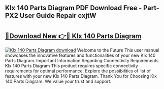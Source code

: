 ## Klx 140 Parts Diagram PDF Download Free - Part-PX2 User Guide Repair cxjtW

# <h2><a href="http://dft8ty.blite.top/?on=Klx+140+Parts+Diagram">🔗Download New 👉🔴 Klx 140 Parts Diagram</a></h2>

[![Klx 140 Parts Diagram download](https://i.imgur.com/lujVjoI.png)](http://dft8ty.blite.top/?on=Klx+140+Parts+Diagram)
Welcome to the Future This user manual showcases the innovative features and functionalities of your new Klx 140 Parts Diagram. Important Information Regarding Connectivity Requirements Klx 140 Parts Diagram This product requires specific connectivity requirements for optimal performance. Explore the possibilities of list of features with your new Klx 140 Parts Diagram. Thank You for Choosing Klx 140 Parts Diagram. We value your trust and support.
